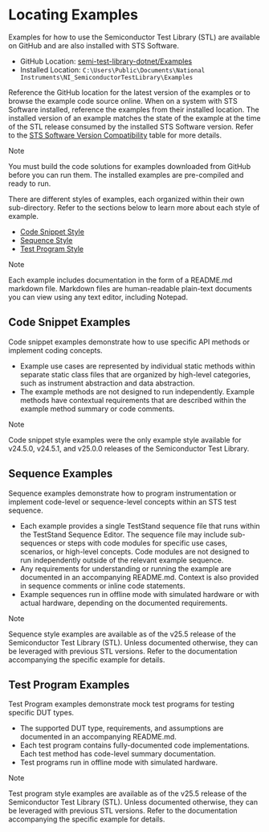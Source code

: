 # Locating Examples

Examples for how to use the Semiconductor Test Library (STL) are available on GitHub and are also installed with STS Software.

- GitHub Location: [semi-test-library-dotnet/Examples](https://github.com/ni/semi-test-library-dotnet/tree/main/Examples/source)
- Installed Location: `C:\Users\Public\Documents\National Instruments\NI_SemiconductorTestLibrary\Examples`

Reference the GitHub location for the latest version of the examples or to browse the example code source online.
When on a system with STS Software installed, reference the examples from their installed location.
The installed version of an example matches the state of the example at the time of the STL release consumed by the installed STS Software version.
Refer to the [STS Software Version Compatibility](https://ni.github.io/semi-test-library-dotnet/UserGuide/Overview.html#sts-software-version-compatibility) table for more details.

> [!NOTE]
> You must build the code solutions for examples downloaded from GitHub before you can run them.
> The installed examples are pre-compiled and ready to run.

There are different styles of examples, each organized within their own sub-directory.
Refer to the sections below to learn more about each style of example.

- [Code Snippet Style](#code-snippet-examples)
- [Sequence Style](#sequence-examples)
- [Test Program Style](#test-program-examples)

> [!NOTE]
> Each example includes documentation in the form of a README.md markdown file. Markdown files are human-readable plain-text documents you can view using any text editor, including Notepad.

## Code Snippet Examples

Code snippet examples demonstrate how to use specific API methods or implement coding concepts.

- Example use cases are represented by individual static methods within separate static class files that are organized by high-level categories, such as instrument abstraction and data abstraction.
- The example methods are not designed to run independently. Example methods have contextual requirements that are described within the example method summary or code comments.

> [!NOTE]
> Code snippet style examples were the only example style available for v24.5.0, v24.5.1, and v25.0.0 releases of the Semiconductor Test Library.

## Sequence Examples

Sequence examples demonstrate how to program instrumentation or implement code-level or sequence-level concepts within an STS test sequence.

- Each example provides a single TestStand sequence file that runs within the TestStand Sequence Editor. The sequence file may include sub-sequences or steps with code modules for specific use cases, scenarios, or high-level concepts. Code modules are not designed to run independently outside of the relevant example sequence.
- Any requirements for understanding or running the example are documented in an accompanying README.md. Context is also provided in sequence comments or inline code statements.
- Example sequences run in offline mode with simulated hardware or with actual hardware, depending on the documented requirements.

> [!NOTE]
> Sequence style examples are available as of the v25.5 release of the Semiconductor Test Library (STL). Unless documented otherwise, they can be leveraged with previous STL versions. Refer to the documentation accompanying the specific example for details.

## Test Program Examples

Test Program examples demonstrate mock test programs for testing specific DUT types.

- The supported DUT type, requirements, and assumptions are documented in an accompanying README.md.
- Each test program contains fully-documented code implementations. Each test method has code-level summary documentation.
- Test programs run in offline mode with simulated hardware.

> [!NOTE]
> Test program style examples are available as of the v25.5 release of the Semiconductor Test Library (STL). Unless documented otherwise, they can be leveraged with previous STL versions. Refer to the documentation accompanying the specific example for details.
